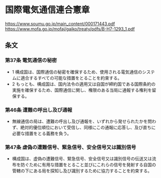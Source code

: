 # 国際電気通信連合憲章

https://www.soumu.go.jp/main_content/000171443.pdf
https://www.mofa.go.jp/mofaj/gaiko/treaty/pdfs/B-H7-1293_1.pdf

## 条文
### 第37条 電気通信の秘密
- 1 構成国は、国際通信の秘密を確保するため、使用される電気通信のシステムに適合するすべての可能な措置をとることを約束する。
- 2 もっとも、構成国は、国内法令の適用又は自国が締約国である国際条約の実施を確保するため、国際通信に関し、権限のある当局に通報する権利を留保する。

### 第46条 遭難の呼出し及び通報
- 無線通信の局は、遭難の呼出し及び通報を、いずれから発せられたかを問わず、絶対的優位順位において受信し、同様にこの通報に応答し、及び直ちに必要な措置をとる義務を負う。

### 第47条 虚偽の遭難信号、緊急信号、安全信号又は識別信号
- 構成国は、虚偽の遭難信号、緊急信号、安全信号又は識別信号の伝送又は流布を防ぐために有用な措置をとること並びにこれらの信号を発射する自国の管轄の下にある局を探知し及び識別するために協力することを約束する。

